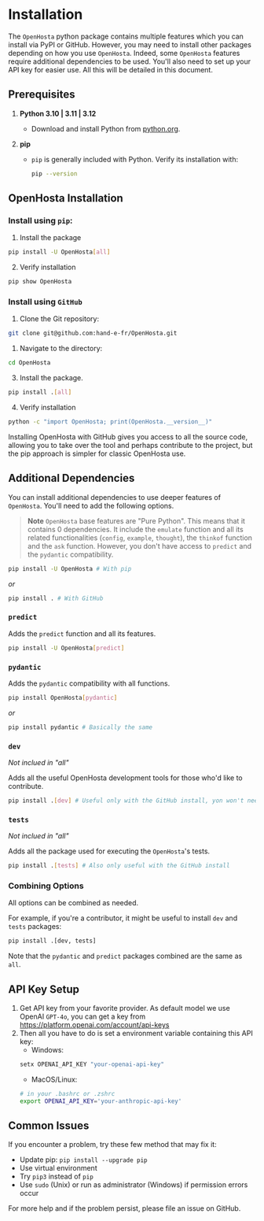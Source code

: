 # Installation

The `OpenHosta` python package contains multiple features which you can install via PyPI or GitHub. However, you may need to install other packages depending on how you use `OpenHosta`. Indeed, some `OpenHosta` features require additional dependencies to be used. You'll also need to set up your API key for easier use.
All this will be detailed in this document.

## Prerequisites

1. **Python 3.10 | 3.11 | 3.12**
   - Download and install Python from [python.org](https://www.python.org/downloads/).

2. **pip**
   - `pip` is generally included with Python. Verify its installation with:
     ```sh
     pip --version
     ```

## OpenHosta Installation

### **Install using `pip`**:
  1. Install the package
  ```sh
  pip install -U OpenHosta[all]
  ```
  2. Verify installation
  ```sh
  pip show OpenHosta
  ```
### **Install using `GitHub`**
  1. Clone the Git repository:

  ```sh
  git clone git@github.com:hand-e-fr/OpenHosta.git
  ```

  1. Navigate to the directory:

  ```sh
  cd OpenHosta
  ```

  3. Install the package.

  ```sh
  pip install .[all]
  ```

  4. Verify installation

  ```sh
  python -c "import OpenHosta; print(OpenHosta.__version__)"
  ```

Installing OpenHosta with GitHub gives you access to all the source code, allowing you to take over the tool and perhaps contribute to the project, but the pip approach is simpler for classic OpenHosta use.

## Additional Dependencies

You can install additional dependencies to use deeper features of `OpenHosta`. You'll need to add the following options.

> **Note**
> `OpenHosta` base features are "Pure Python". This means that it contains 0 dependencies. It include the `emulate` function and all its related functionalities (`config`, `example`, `thought`), the `thinkof` function and the `ask` function. 
> However, you don't have access to `predict` and the `pydantic` compatibility.
```sh
pip install -U OpenHosta # With pip
```
*or* 
```sh
pip install . # With GitHub
```

### `predict`

Adds the `predict` function and all its features.
```sh
pip install -U OpenHosta[predict]
```

### `pydantic`

Adds the `pydantic` compatibility with all functions.
```sh
pip install OpenHosta[pydantic]
```
*or*
```sh
pip install pydantic # Basically the same
```

### `dev`

*Not inclued in "all"*

Adds all the useful OpenHosta development tools for those who'd like to contribute.
```sh
pip install .[dev] # Useful only with the GitHub install, yon won't need it if you're not interested in contributing for OpenHosta 
```

### `tests`

*Not inclued in "all"*

Adds all the package used for executing the `OpenHosta`'s tests.
```sh
pip install .[tests] # Also only useful with the GitHub install
```

### Combining Options

All options can be combined as needed.

For example, if you're a contributor, it might be useful to install `dev` and `tests` packages:
```sh
pip install .[dev, tests]
```
Note that the `pydantic` and `predict` packages combined are the same as `all`.

## API Key Setup

1. Get API key from your favorite provider. As default model we use OpenAI `GPT-4o`, you can get a key from https://platform.openai.com/account/api-keys
2. Then all you have to do is set a environment variable containing this API key:
   - Windows:
    ```sh
    setx OPENAI_API_KEY "your-openai-api-key"
    ```
   - MacOS/Linux:
    ```sh
    # in your .bashrc or .zshrc
    export OPENAI_API_KEY='your-anthropic-api-key'
    ```

## Common Issues

If you encounter a problem, try these few method that may fix it:

- Update pip: ``pip install --upgrade pip``
- Use virtual environment
- Try ``pip3`` instead of ``pip``
- Use ``sudo`` (Unix) or run as administrator (Windows) if permission errors occur

For more help and if the problem persist, please file an issue on GitHub.
